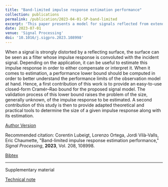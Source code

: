 ```yaml
---
title: "Band-limited impulse response estimation performance"
collection: publications
permalink: /publication/2023-04-01-SP-band-limited
excerpt: 'This paper presents a model for signals reflected from extended reflecting surfaces. This model is based on a discrete representation of the reflecting surface impulse response. Possible strategies to evaluate the size of the impulse response are also proposed.'
date: 2023-07-01
venue: 'Signal Processing'
doi: '10.1016/j.sigpro.2023.108998'
---
```

When a signal is strongly distorted by a reflecting surface, the surface can be seen as a filter whose impulse response is convoluted with the incident signal. Depending on the application, it can be useful to estimate this impulse response in order to either compensate or interpret it. When it comes to estimation, a performance lower bound should be computed in order to better understand the performance limits of the observation model at hand. Hence, a first contribution of this work is to provide an easy-to-use closed-form Cramér–Rao bound for the proposed signal model. The validation process of this lower bound raises the problem of the size, generally unknown, of the impulse response to be estimated. A second contribution of this study is then to provide adapted theoretical and practical tools to determine the size of a given impulse response along with its estimation.

[Author Version](http://clubeigt.github.io/files/2023_SP_band-limited.pdf)

Recommended citation: Corentin Lubeigt, Lorenzo Ortega, Jordi Vilà-Valls, Eric Chaumette, &quot;Band-limited impulse response estimation performance,&quot; <i>Signal Processing</i>, <b>2023</b>, Vol. 208, 108998.

[Bibtex](http://clubeigt.github.io/files/2023_SP_band-limited_bib.bib)

---
Supplementary material

[Technical note](http://clubeigt.github.io/files/2023_SP_band-limited_technote.pdf)